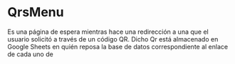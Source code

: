 # QrsMenu

Es una página de espera mientras hace una redirección a una que el usuario solicitó a través de un código QR. Dicho Qr está almacenado en Google Sheets en quién reposa la base de datos correspondiente al enlace de cada uno de 
